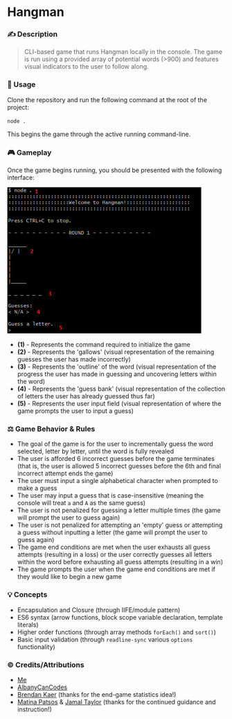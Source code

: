 #  Hangman

### ✍️ Description
> CLI-based game that runs Hangman locally in the console.
The game is run using a provided array of potential words (>900) and features visual indicators to the user to follow along.

### 🚀 Usage
Clone the repository and run the following command at the root of the project:

`node .`

This begins the game through the active running command-line.

### 🎮 Gameplay
Once the game begins running, you should be presented with the following interface:

![Game Start](./assets/info.png)

- **(1)** - Represents the command required to initialize the game
- **(2)** - Represents the 'gallows' (visual representation of the remaining guesses the user has made incorrectly)
- **(3)** - Represents the 'outline' of the word (visual representation of the progress the user has made in guessing and uncovering letters within the word)
- **(4)** - Represents the 'guess bank' (visual representation of the collection of letters the user has already guessed thus far)
- **(5)** - Represents the user input field (visual representation of where the game prompts the user to input a guess)

### ⚖️ Game Behavior & Rules

- The goal of the game is for the user to incrementally guess the word selected, letter by letter, until the word is fully revealed
- The user is afforded 6 incorrect guesses before the game terminates (that is, the user is allowed 5 incorrect guesses before the 6th and final incorrect attempt ends the game)
- The user must input a single alphabetical character when prompted to make a guess
- The user may input a guess that is case-insensitive (meaning the console will treat `a` and `A` as the same guess)
- The user is not penalized for guessing a letter multiple times (the game will prompt the user to guess again)
- The user is not penalized for attempting an 'empty' guess or attempting a guess without inputting a letter (the game will prompt the user to guess again)
- The game end conditions are met when the user exhausts all guess attempts (resulting in a loss) or the user correctly guesses all letters within the word before exhausting all guess attempts (resulting in a win)
- The game prompts the user when the game end conditions are met if they would like to begin a new game

### 💡 Concepts
- Encapsulation and Closure (through IIFE/module pattern)
- ES6 syntax (arrow functions, block scope variable declaration, template literals)
- Higher order functions (through array methods `forEach()` and `sort()`)
- Basic input validation (through `readline-sync` various `options` functionality)

### ©️ Credits/Attributions
- [Me](github.com/sorrrb)
- [AlbanyCanCodes](https://cancode.org/)
- [Brendan Kaer](https://www.linkedin.com/in/brendan-kear/) (thanks for the end-game statistics idea!)
- [Matina Patsos](https://www.linkedin.com/in/matina-patsos-63aa2626/) & [Jamal Taylor](https://www.linkedin.com/in/jamal-taylor/) (thanks for the continued guidance and instruction!)